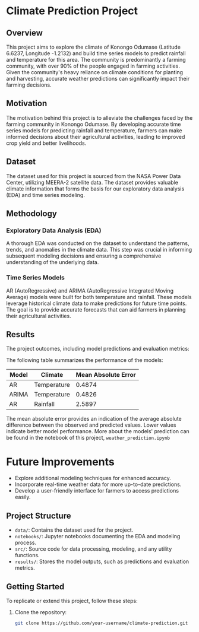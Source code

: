 # Climate Prediction Project

## Overview

This project aims to explore the climate of Konongo Odumase (Latitude 6.6237, Longitude -1.2132) and build time series models to predict rainfall and temperature for this area. The community is predominantly a farming community, with over 90% of the people engaged in farming activities. Given the community's heavy reliance on climate conditions for planting and harvesting, accurate weather predictions can significantly impact their farming decisions.

## Motivation

The motivation behind this project is to alleviate the challenges faced by the farming community in Konongo Odumase. By developing accurate time series models for predicting rainfall and temperature, farmers can make informed decisions about their agricultural activities, leading to improved crop yield and better livelihoods.

## Dataset

The dataset used for this project is sourced from the NASA Power Data Center, utilizing MEERA-2 satellite data. The dataset provides valuable climate information that forms the basis for our exploratory data analysis (EDA) and time series modeling.

## Methodology

### Exploratory Data Analysis (EDA)

A thorough EDA was conducted on the dataset to understand the patterns, trends, and anomalies in the climate data. This step was crucial in informing subsequent modeling decisions and ensuring a comprehensive understanding of the underlying data.

### Time Series Models

AR (AutoRegressive) and ARIMA (AutoRegressive Integrated Moving Average) models were built for both temperature and rainfall. These models leverage historical climate data to make predictions for future time points. The goal is to provide accurate forecasts that can aid farmers in planning their agricultural activities.


## Results

The project outcomes, including model predictions and evaluation metrics:

The following table summarizes the performance of the models:

| Model | Climate | Mean Absolute Error |
|-------|---------|----------------------|
| AR    | Temperature | 0.4874 |
| ARIMA | Temperature | 0.4826 |
| AR    | Rainfall    | 2.5897 |

The mean absolute error provides an indication of the average absolute difference between the observed and predicted values. Lower values indicate better model performance.
More about the models' prediction can be found in the notebook of this project, `weather_prediction.ipynb`


# Future Improvements

- Explore additional modeling techniques for enhanced accuracy.
- Incorporate real-time weather data for more up-to-date predictions.
- Develop a user-friendly interface for farmers to access predictions easily.


## Project Structure

- `data/`: Contains the dataset used for the project.
- `notebooks/`: Jupyter notebooks documenting the EDA and modeling process.
- `src/`: Source code for data processing, modeling, and any utility functions.
- `results/`: Stores the model outputs, such as predictions and evaluation metrics.

## Getting Started

To replicate or extend this project, follow these steps:

1. Clone the repository:

   ```bash
   git clone https://github.com/your-username/climate-prediction.git
